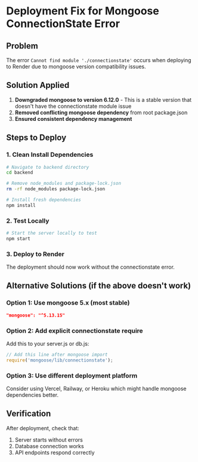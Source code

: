 # Deployment Fix for Mongoose ConnectionState Error

## Problem
The error `Cannot find module './connectionstate'` occurs when deploying to Render due to mongoose version compatibility issues.

## Solution Applied
1. **Downgraded mongoose to version 6.12.0** - This is a stable version that doesn't have the connectionstate module issue
2. **Removed conflicting mongoose dependency** from root package.json
3. **Ensured consistent dependency management**

## Steps to Deploy

### 1. Clean Install Dependencies
```bash
# Navigate to backend directory
cd backend

# Remove node_modules and package-lock.json
rm -rf node_modules package-lock.json

# Install fresh dependencies
npm install
```

### 2. Test Locally
```bash
# Start the server locally to test
npm start
```

### 3. Deploy to Render
The deployment should now work without the connectionstate error.

## Alternative Solutions (if the above doesn't work)

### Option 1: Use mongoose 5.x (most stable)
```json
"mongoose": "^5.13.15"
```

### Option 2: Add explicit connectionstate require
Add this to your server.js or db.js:
```javascript
// Add this line after mongoose import
require('mongoose/lib/connectionstate');
```

### Option 3: Use different deployment platform
Consider using Vercel, Railway, or Heroku which might handle mongoose dependencies better.

## Verification
After deployment, check that:
1. Server starts without errors
2. Database connection works
3. API endpoints respond correctly
